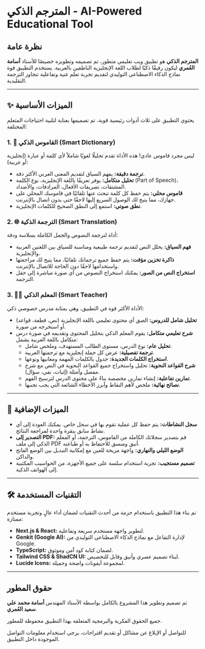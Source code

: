 # المترجم الذكي - AI-Powered Educational Tool

## نظرة عامة

**المترجم الذكي** هو تطبيق ويب تعليمي متطور، تم تصميمه وتطويره خصيصًا للأستاذ **أسامة العُمري** ليكون رفيقًا ذكيًا لطلاب اللغة الإنجليزية الناطقين بالعربية. يستخدم التطبيق قوة نماذج الذكاء الاصطناعي التوليدي لتقديم تجربة تعلم غنية وتفاعلية تتجاوز الترجمة التقليدية.

---

## ✨ الميزات الأساسية

يحتوي التطبيق على ثلاث أدوات رئيسية قوية، تم تصميمها بعناية لتلبية احتياجات المتعلم المختلفة:

### 1. 📖 القاموس الذكي (Smart Dictionary)

ليس مجرد قاموس عادي! هذه الأداة تقدم تحليلًا لغويًا شاملاً لأي كلمة أو عبارة (إنجليزية أو عربية):

- **ترجمة دقيقة:** يفهم السياق لتقديم المعنى العربي الأكثر دقة.
- **تحليل متكامل:** يوفر تعريفًا باللغة الإنجليزية، نوع الكلمة (Part of Speech)، المشتقات، تصريفات الأفعال، المرادفات، والأضداد.
- **قاموس محلي:** يتم حفظ كل كلمة تبحث عنها تلقائيًا في قاموسك المحلي على جهازك، مما يتيح لك الوصول السريع إليها لاحقًا حتى بدون اتصال بالإنترنت.
- **نطق صوتي:** استمع إلى النطق الصحيح للكلمات الإنجليزية.

### 2. 🌐 الترجمة الذكية (Smart Translation)

أداة لترجمة النصوص والجمل الكاملة بسلاسة ودقة:

- **فهم السياق:** يحلل النص لتقديم ترجمة طبيعية ومناسبة للسياق بين اللغتين العربية والإنجليزية.
- **ذاكرة تخزين مؤقت:** يتم حفظ جميع ترجماتك تلقائيًا، مما يتيح لك مراجعتها واستخدامها لاحقًا دون الحاجة للاتصال بالإنترنت.
- **استخراج النص من الصور:** يمكنك استخراج النصوص من أي صورة مباشرة إلى حقل الترجمة.

### 3. 👨‍🏫 المعلم الذكي (Smart Teacher)

الأداة الأكثر قوة في التطبيق، وهي بمثابة مدرس خصوصي ذكي:

- **تحليل شامل للدروس:** الصق أي محتوى تعليمي باللغة الإنجليزية (نص، قطعة، قواعد) أو استخرجه من صورة.
- **شرح تعليمي متكامل:** يقوم المعلم الذكي بتحليل المحتوى وتقديمه في صورة درس متكامل باللغة العربية يشمل:
    - **تحليل عام:** نوع الدرس، مستوى الطالب المستهدف، وملخص شامل.
    - **ترجمة تفصيلية:** عرض كل جملة إنجليزية مع ترجمتها العربية.
    - **استخراج الكلمات الجديدة:** جدول بالكلمات المهمة ومعانيها ونوعها.
    - **شرح القواعد النحوية:** تحليل واستخراج جميع القواعد النحوية في النص مع شرح مفصل وأمثلة (إثبات، نفي، سؤال).
    - **تمارين تفاعلية:** إنشاء تمارين مخصصة بناءً على محتوى الدرس لترسيخ الفهم.
    - **نصائح نهائية:** ملخص لأهم النقاط وأبرز الأخطاء الشائعة التي يجب تجنبها.

---

## 🚀 الميزات الإضافية

- **سجل النشاطات:** يتم حفظ كل عملية تقوم بها في سجل خاص. يمكنك العودة إلى أي نشاط سابق بنقرة واحدة لمراجعة النتائج.
- **التصدير إلى PDF:** قم بتصدير سجلاتك الكاملة من القاموس، الترجمة، أو المعلم الذكي إلى ملف PDF أنيق ومنسق للاحتفاظ به أو طباعته.
- **الوضع الليلي والنهاري:** واجهة مريحة للعين مع إمكانية التبديل بين الوضع الفاتح والداكن.
- **تصميم مستجيب:** تجربة استخدام سلسة على جميع الأجهزة، من الحواسيب المكتبية إلى الهواتف الذكية.

---

## 🛠️ التقنيات المستخدمة

تم بناء هذا التطبيق باستخدام حزمة من أحدث التقنيات لضمان أداء عالٍ وتجربة مستخدم ممتازة:

- **Next.js & React:** لتطوير واجهة مستخدم سريعة وتفاعلية.
- **Genkit (Google AI):** لإدارة التفاعل مع نماذج الذكاء الاصطناعي التوليدي من Google.
- **TypeScript:** لضمان كتابة كود آمن وموثوق.
- **Tailwind CSS & ShadCN UI:** لبناء تصميم عصري وأنيق وقابل للتخصيص.
- **Lucide Icons:** لمجموعة أيقونات واضحة وجميلة.

---

## حقوق المطور

تم تصميم وتطوير هذا المشروع بالكامل بواسطة الأستاذ المهندس **أسامة محمد علي سعيد العُمري**.

جميع الحقوق الفكرية والبرمجية المتعلقة بهذا التطبيق محفوظة للمطور.

للتواصل أو الإبلاغ عن مشاكل أو تقديم اقتراحات، يرجى استخدام معلومات التواصل الموجودة داخل التطبيق.
